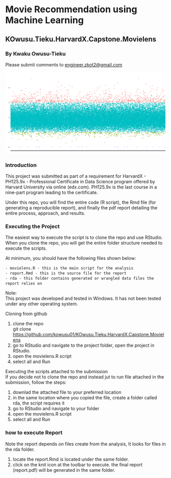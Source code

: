 # Movie Recommendation using Machine Learning
## KOwusu.Tieku.HarvardX.Capstone.Movielens
### By Kwaku Owusu-Tieku
Please submit comments to engineer.zkot2@gmail.com

![alt text](https://github.com/kowusu01/KOwusu.Tieku.HarvardX.Capstone.Movielens/blob/main/splash-full.png?raw=true)


### Introduction 
This project was submitted as part of a requirement for HarvardX - PH125.9x -  Professional Certificate in Data Science program offered by Harvard University via online (edx.com).  PH125.9x is the last course in a nine-part program leading to the certificate.


Under this repo, you will find the entire code (R script), the Rmd file (for generating a reproducible report), and finally the pdf report detailing the entire process, approach, and results.

### Executing the Project

The easiest way to execute the script is to clone the repo and use RStudio. When you clone the repo, you will get the entire folder structure needed to execute the scripts.

At minimum, you should have the following files shown below:
  
    - movielens.R - this is the main script for the analysis
    - report.Rmd - this is the source file for the report
    - rda - this folder contains generated or wrangled data files the report relies on 

Note:   
This project was developed and tested in Windows.  It has not been tested under any other operating system.  


Cloning from github  
1. clone the repo   
git clone https://github.com/kowusu01/KOwusu.Tieku.HarvardX.Capstone.Movielens  
2. go to RStudio and navigate to the project folder, open the project in RStudio.  
3. open the movielens.R script  
4. select all and Run   

Executing the scripts attached to the submission  
If you decide not to clone the repo and instead jut to run file attached in the submission, follow the steps:  
1. downlad the attached file to your preferred location  
2. in the same location where you copied the file, create a folder called rda, the script requires it  
3. go to RStudio and navigate to your folder  
4. open the movielens.R script  
5. select all and Run  


### how to execute Report
 Note the report depends on files create from the analysis,  It looks for files in the rda folder.  
1. locate the report.Rmd is located under the same folder.  
2. click on the knit icon at the toolbar to execute. the final report (report.pdf) will be generated in the same folder.

